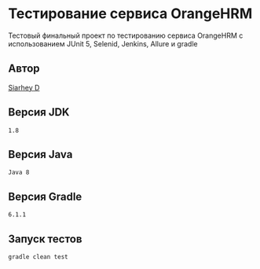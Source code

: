 # Тестирование  сервиса OrangeHRM

Тестовый финальный проект по тестированию сервиса OrangeHRM с использованием JUnit 5, Selenid, Jenkins, Allure и gradle

## Автор

[Siarhey D](https://github.com/Optic969)

## Версия JDK
```
1.8
```

## Версия Java
```
Java 8
```

## Версия Gradle
```
6.1.1
```

## Запуск тестов
```
gradle clean test
```